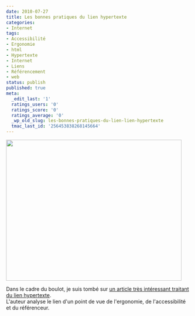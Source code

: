 ```yaml
---
date: 2010-07-27
title: Les bonnes pratiques du lien hypertexte
categories:
- Internet
tags:
- Accessibilité
- Ergonomie
- html
- Hypertexte
- Internet
- Liens
- Référencement
- web
status: publish
published: true
meta:
  _edit_last: '1'
  ratings_users: '0'
  ratings_score: '0'
  ratings_average: '0'
  _wp_old_slug: les-bonnes-pratiques-du-lien-lien-hypertexte
  tmac_last_id: '256453838268145664'
---
```

<p><img class="alignnone size-full wp-image-2328" title="Cliquez-ici" src="https://dlgjp9x71cipk.cloudfront.net/2010/07/cliquez-ici.gif" alt="" width="479" height="384" /></p>
<p>Dans le cadre du boulot, je suis tombé sur <a title="Article traitant du lien hypertexte" href="https://www.my.epokhe.com/2008/11/04/bonnes-pratiques-liens-hypertextes/">un article très intéressant traitant du lien hypertexte</a>.<br />
L'auteur analyse le lien d'un point de vue de l'ergonomie, de l'accessibilité et du référenceur.</p>
